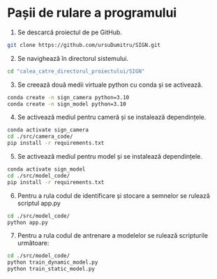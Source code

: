 # Pașii de rulare a programului

1. Se descarcă proiectul de pe GitHub.
```bash
git clone https://github.com/ursuDumitru/SIGN.git
```

2. Se navighează în directorul sistemului.
```bash
cd "calea_catre_directorul_proiectului/SIGN"
```

3. Se creează două medii virtuale python cu conda și se activează.
```bash
conda create -n sign_camera python=3.10
conda create -n sign_model python=3.10
```

4. Se activează mediul pentru cameră și se instalează dependințele.
```bash
conda activate sign_camera
cd ./src/camera_code/
pip install -r requirements.txt
```

5. Se activează mediul pentru model și se instalează dependințele.
```bash
conda activate sign_model
cd ./src/model_code/
pip install -r requirements.txt
```

6. Pentru a rula codul de identificare și stocare a semnelor se rulează scriptul app.py
```bash
cd ./src/model_code/
python app.py
```

7. Pentru a rula codul de antrenare a modelelor se rulează scripturile următoare:
```bash
cd ./src/model_code/
python train_dynamic_model.py
python train_static_model.py
```